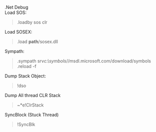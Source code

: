 .Net Debug   
Load SOS:  

> .loadby sos clr  

Load SOSEX:  

> .load **path**/sosex.dll  

Sympath:  

> .sympath srv*c:\symbols*//msdl.microsoft.com/download/symbols  
> .reload -f  

Dump Stack Object:  

> !dso

Dump All thread CLR Stack 

> ~*e!ClrStack  

SyncBlock (Stuck Thread)

> !SyncBlk




